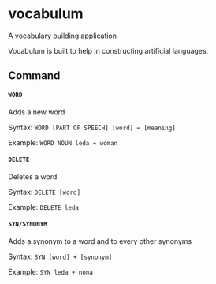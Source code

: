 # vocabulum
A vocabulary building application

Vocabulum is built to help in constructing artificial languages.

## Command
#### ```WORD```
Adds a new word

Syntax: ```WORD [PART OF SPEECH] [word] = [meaning]```

Example: ```WORD NOUN leda = woman```

#### ```DELETE```
Deletes a word

Syntax: ```DELETE [word]```

Example: ```DELETE leda```

#### ```SYN/SYNONYM```
Adds a synonym to a word and to every other synonyms

Syntax: ```SYN [word] + [synonym]```

Example: ```SYN leda + nona```
